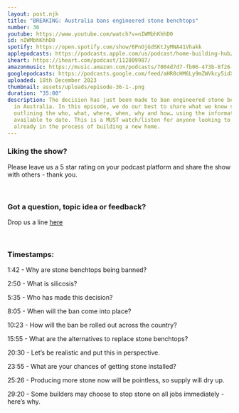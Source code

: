 ```yaml
---
layout: post.njk
title: "BREAKING: Australia bans engineered stone benchtops"
number: 36
youtube: https://www.youtube.com/watch?v=nIWMbhKhhD0
id: nIWMbhKhhD0
spotify: https://open.spotify.com/show/6PnOjGdSKtJyMNA41Vhakk
applepodcasts: https://podcasts.apple.com/us/podcast/home-building-hub/id1681936589
iheart: https://iheart.com/podcast/112809987/
amazonmusic: https://music.amazon.com/podcasts/7004d7d7-fb06-473b-8f26-8ce9992cac11
googlepodcasts: https://podcasts.google.com/feed/aHR0cHM6Ly9mZWVkcy5idXp6c3Byb3V0LmNvbS8yMTM5MTU1LnJzcw==
uploaded: 18th December 2023
thumbnail: assets/uploads/episode-36-1-.png
duration: "35:00"
description: The decision has just been made to ban engineered stone benchtops
  in Australia. In this episode, we do our best to share what we know so far,
  outlining the who, what, where, when, why and how… using the information
  available to date. This is a MUST watch/listen for anyone looking to build or
  already in the process of building a new home.
---
```

### Liking the show?

Please leave us a 5 star rating on your podcast platform and share the show with others - thank you.

<br>

### Got a question, topic idea or feedback?

Drop us a line <a href="/contact" id="contact-us" target="_blank">here</a>

<br>

### Timestamps:

1:42 - Why are stone benchtops being banned? 

2:50 - What is silicosis?

5:35 - Who has made this decision?

8:05 - When will the ban come into place?

10:23 - How will the ban be rolled out across the country?

15:55 - What are the alternatives to replace stone benchtops? 

20:30 - Let’s be realistic and put this in perspective.

23:55 - What are your chances of getting stone installed?

25:26 - Producing more stone now will be pointless, so supply will dry up.

29:20 - Some builders may choose to stop stone on all jobs immediately - here’s why.